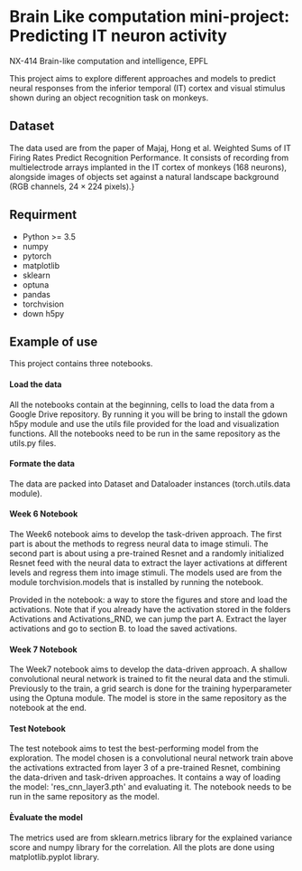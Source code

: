 # Brain Like computation mini-project: Predicting IT neuron activity
NX-414 Brain-like computation and intelligence, EPFL

This project aims to explore different approaches and models to predict neural responses from the inferior temporal (IT) cortex and visual stimulus shown during an 
object recognition task on monkeys.

## Dataset
The data used are from the paper of Majaj, Hong et al. Weighted Sums of IT Firing Rates Predict Recognition Performance. It consists of recording from multielectrode arrays implanted in the IT cortex of monkeys (168 neurons),
alongside images of objects set against a natural landscape background (RGB channels, $24\times224$ pixels).}

## Requirment
- Python >= 3.5
- numpy
- pytorch
- matplotlib
- sklearn
- optuna
- pandas
- torchvision
- down h5py

## Example of use
This project contains three notebooks. 

#### Load the data
All the notebooks contain at the beginning, cells to load the data from a Google Drive repository. 
By running it you will be bring to install the gdown h5py module and use the utils file provided for the load and visualization functions. 
All the notebooks need to be run in the same repository as the utils.py files.

#### Formate the data
The data are packed into Dataset and Dataloader instances (torch.utils.data module).  

#### Week 6 Notebook

The Week6 notebook aims to develop the task-driven approach. The first part is about the methods to regress neural data to image stimuli. The second part is about using a pre-trained Resnet and a randomly initialized Resnet feed with the neural data to extract the layer activations at different levels and regress them into image stimuli. 
The models used are from the module torchvision.models that is installed by running the notebook.

Provided in the notebook: a way to store the figures and store and load the activations. 
Note that if you already have the activation stored in the folders Activations and Activations_RND, we can jump the part A. Extract the layer activations and go to section B. to load the saved activations.

#### Week 7 Notebook
The Week7 notebook aims to develop the data-driven approach. A shallow convolutional neural network is trained to fit the neural data and the stimuli. Previously to the train, a grid search is done for the training hyperparameter using the Optuna module. The model is store in the same repository as the notebook at the end.

#### Test Notebook
The test notebook aims to test the best-performing model from the exploration. The model chosen is a convolutional neural network train above the activations extracted from layer 3 of a pre-trained Resnet, combining the data-driven and task-driven approaches. It contains a way of loading the model: 'res_cnn_layer3.pth' and evaluating it. 
The notebook needs to be run in the same repository as the model.

#### Èvaluate the model
The metrics used are from sklearn.metrics library for the explained variance score and numpy library for the correlation. All the plots are done using matplotlib.pyplot library. 

